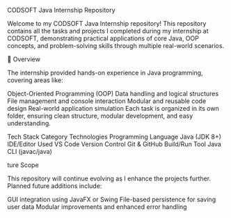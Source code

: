 CODSOFT Java Internship Repository

Welcome to my CODSOFT Java Internship repository!
This repository contains all the tasks and projects I completed during my internship at CODSOFT, demonstrating practical applications of core Java, OOP concepts, and problem-solving skills through multiple real-world scenarios.

🌟 Overview

The internship provided hands-on experience in Java programming, covering areas like:

Object-Oriented Programming (OOP)
Data handling and logical structures
File management and console interaction
Modular and reusable code design
Real-world application simulation
Each task is organized in its own folder, ensuring clean structure, modular development, and easy understanding.

Tech Stack
Category	Technologies
Programming Language	Java (JDK 8+)
IDE/Editor Used	VS Code
Version Control	Git & GitHub
Build/Run Tool	Java CLI (javac/java)

ture Scope

This repository will continue evolving as I enhance the projects further.
Planned future additions include:

GUI integration using JavaFX or Swing
File-based persistence for saving user data
Modular improvements and enhanced error handling
